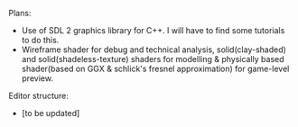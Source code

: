 Plans:
 * Use of SDL 2 graphics library for C++. I will have to find some tutorials to do this.
 * Wireframe shader for debug and technical analysis, solid(clay-shaded) and solid(shadeless-texture) shaders for modelling & physically based shader(based on GGX & schlick's fresnel approximation) for game-level preview.

Editor structure:
 * [to be updated]
